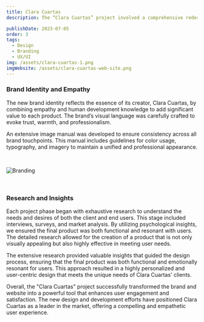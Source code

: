 ```yaml
---
title: Clara Cuartas
description: The “Clara Cuartas” project involved a comprehensive redesign of the brand and development of a modern, user-friendly website. The goal was to create a cohesive and empathetic brand that resonates with both the client and their target audience.

publishDate: 2023-07-05
order: 3
tags: 
  - Design
  - Branding
  - UX/UI
img: /assets/clara-cuartas-1.png
imgWebsite: /assets/clara-cuartas-web-site.png
---
```

### Brand Identity and Empathy

The new brand identity reflects the essence of its creator, Clara Cuartas, by combining empathy and human development knowledge to add significant value to each product. The brand’s visual language was carefully crafted to evoke trust, warmth, and professionalism.

An extensive image manual was developed to ensure consistency across all brand touchpoints. This manual includes guidelines for color usage, typography, and imagery to maintain a unified and professional appearance.

&nbsp;

![Branding](/assets/clara-cuartas-2.png)

&nbsp;

### Research and Insights

Each project phase began with exhaustive research to understand the needs and desires of both the client and end users. This stage included interviews, surveys, and market analysis. By utilizing psychological insights, we ensured the final product was both functional and resonant with users. The detailed research allowed for the creation of a product that is not only visually appealing but also highly effective in meeting user needs.

The extensive research provided valuable insights that guided the design process, ensuring that the final product was both functional and emotionally resonant for users. This approach resulted in a highly personalized and user-centric design that meets the unique needs of Clara Cuartas' clients.

Overall, the "Clara Cuartas" project successfully transformed the brand and website into a powerful tool that enhances user engagement and satisfaction. The new design and development efforts have positioned Clara Cuartas as a leader in the market, offering a compelling and empathetic user experience.
